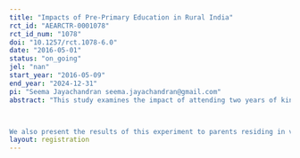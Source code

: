 ```yaml
---
title: "Impacts of Pre-Primary Education in Rural India"
rct_id: "AEARCTR-0001078"
rct_id_num: "1078"
doi: "10.1257/rct.1078-6.0"
date: "2016-05-01"
status: "on_going"
jel: "nan"
start_year: "2016-05-09"
end_year: "2024-12-31"
pi: "Seema Jayachandran seema.jayachandran@gmail.com"
abstract: "This study examines the impact of attending two years of kindergarten on child development and primary-school performance. We offer scholarships to attend a Hippocampus Learning Centre private kindergarten to random subset of low-socioeconomic-status children and measure outcomes at baseline, after two years, and after three years.

We also present the results of this experiment to parents residing in villages where Hippocampus operates to study what relative value they place on different types of skills."
layout: registration
---
```


